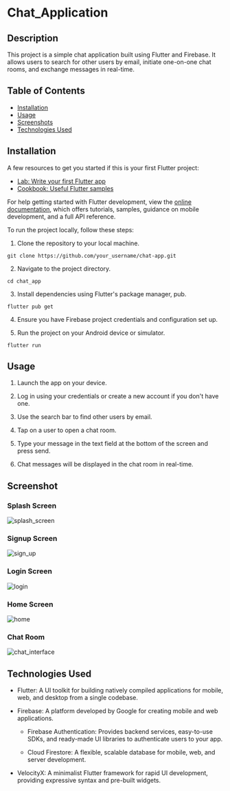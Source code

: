 # Chat_Application

## Description

This project is a simple chat application built using Flutter and Firebase. It allows users to search for other users by email, initiate one-on-one chat rooms, and exchange messages in real-time.

## Table of Contents

*   [Installation](#installation)
*   [Usage](#usage)
*   [Screenshots](#screenshots) 
*   [Technologies Used](#technologies-used)

## Installation

A few resources to get you started if this is your first Flutter project:

- [Lab: Write your first Flutter app](https://docs.flutter.dev/get-started/codelab)
- [Cookbook: Useful Flutter samples](https://docs.flutter.dev/cookbook)

For help getting started with Flutter development, view the
[online documentation](https://docs.flutter.dev/), which offers tutorials,
samples, guidance on mobile development, and a full API reference.

To run the project locally, follow these steps:

1. Clone the repository to your local machine.

```git clone https://github.com/your_username/chat-app.git```

2. Navigate to the project directory.

```cd chat_app```

3. Install dependencies using Flutter's package manager, pub.

```flutter pub get```

4. Ensure you have Firebase project credentials and configuration set up.

5. Run the project on your Android device or simulator.

```flutter run```

## Usage

1. Launch the app on your device.

2. Log in using your credentials or create a new account if you don't have one.

3. Use the search bar to find other users by email.

4. Tap on a user to open a chat room.

5. Type your message in the text field at the bottom of the screen and press send.

6. Chat messages will be displayed in the chat room in real-time.



## Screenshot

### Splash Screen

![splash_screen](Screenshots/splash_screen.jpg)

### Signup Screen

![sign_up](Screenshots/sign_up.jpg)

### Login Screen

![login](Screenshots/login.jpg)

### Home Screen

![home](Screenshots/home.jpg)

### Chat Room

![chat_interface](Screenshots/chat_interface.jpg)


## Technologies Used

* Flutter: A UI toolkit for building natively compiled applications for mobile, web, and desktop from a single codebase.

* Firebase: A platform developed by Google for creating mobile and web applications.

    * Firebase Authentication: Provides backend services, easy-to-use SDKs, and ready-made UI libraries to authenticate users to your app.

    * Cloud Firestore: A flexible, scalable database for mobile, web, and server development.

* VelocityX: A minimalist Flutter framework for rapid UI development, providing expressive syntax and pre-built widgets.




